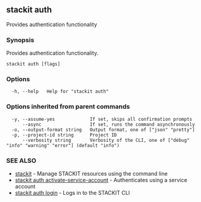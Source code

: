 ## stackit auth

Provides authentication functionality

### Synopsis

Provides authentication functionality.

```
stackit auth [flags]
```

### Options

```
  -h, --help   Help for "stackit auth"
```

### Options inherited from parent commands

```
  -y, --assume-yes             If set, skips all confirmation prompts
      --async                  If set, runs the command asynchronously
  -o, --output-format string   Output format, one of ["json" "pretty"]
  -p, --project-id string      Project ID
      --verbosity string       Verbosity of the CLI, one of ["debug" "info" "warning" "error"] (default "info")
```

### SEE ALSO

* [stackit](./stackit.md)	 - Manage STACKIT resources using the command line
* [stackit auth activate-service-account](./stackit_auth_activate-service-account.md)	 - Authenticates using a service account
* [stackit auth login](./stackit_auth_login.md)	 - Logs in to the STACKIT CLI

